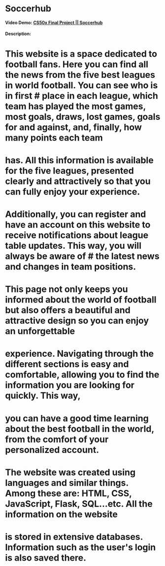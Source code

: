 # Soccerhub
#### Video Demo: [CS50x Final Project || Soccerhub](https://www.youtube.com/watch?v=l_R327Muzog&ab_channel=Jou)
#### Description:

# This website is a space dedicated to football fans. Here you can find all the news from the five best leagues in world football. You can see who is in first # place in each league, which team has played the most games, most goals, draws, lost games, goals for and against, and, finally, how many points each team
# has. All this information is available for the five leagues, presented clearly and attractively so that you can fully enjoy your experience.
# Additionally, you can register and have an account on this website to receive notifications about league table updates. This way, you will always be aware of # the latest news and changes in team positions.
# This page not only keeps you informed about the world of football but also offers a beautiful and attractive design so you can enjoy an unforgettable
# experience. Navigating through the different sections is easy and comfortable, allowing you to find the information you are looking for quickly. This way,
# you can have a good time learning about the best football in the world, from the comfort of your personalized account.
# The website was created using languages ​​and similar things. Among these are: HTML, CSS,  JavaScript, Flask, SQL...etc. All the information on the website
# is stored in extensive databases. Information such as the user's login is also saved there.
